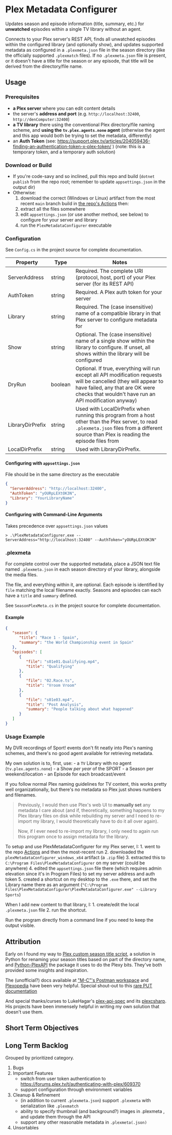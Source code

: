 # Plex Metadata Configurer

Updates season and episode information (title, summary, etc.) for **unwatched** episodes within a single TV library without an agent.

Connects to your Plex server's REST API, finds all unwatched episodes within the configured library (and optionally show), and updates supported metadata as configured in a `.plexmeta.json` file in the season directory (like the officially supported `.plexmatch` files). If no `.plexmeta.json` file is present, or it doesn't have a title for the season or any episode, that title will be derived from the directory/file name.

## Usage

### Prerequisites
  - **a Plex server** where you can edit content details
  - the server's **address and port** (e.g. `http://localhost:32400`, `http://denComputer:32400`)
  - **a TV library** there using the conventional Plex directory/file naming scheme, and **using the `tv.plex.agents.none` agent** (otherwise the agent and this app would both be trying to set the metadata, differently)
  - an **Auth Token** (see: https://support.plex.tv/articles/204059436-finding-an-authentication-token-x-plex-token/ ) (note: this is a temporary token, and a temporary auth solution)

### Download or Build
  - If you're code-savy and so inclined, pull this repo and build (`dotnet publish` from the repo root; remember to update `appsettings.json` in the output dir)
  - Otherwise:
    1. download the correct (Windows or Linux) artifact from the most recent `main` branch build in [the repo's Actions](https://github.com/davedaku/PlexMetadataConfigurer/actions) then:
    2. extract all the files somewhere
    3. edit `appsettings.json` (or use another method, see below) to configure for your server and library
    4. run the `PlexMetadataConfigurer` executable

### Configuration
See `Config.cs` in the project source for complete documentation.

| Property | Type | Notes |
| --- | --- | --- |
| ServerAddress | string | Required. The complete URI (protocol, host, port) of your Plex server (for its REST API) |
| AuthToken | string | Required. A Plex auth token for your server |
| Library | string | Required. The (case insensitive) name of a compatible library in that Plex server to configure metadata for |
| Show | string | Optional. The (case insensitive) name of a single show  within the library to configure. If unset, all shows within the library will be configured |
| DryRun | boolean | Optional. If true, everything will run except all API modification requests will be cancelled  (they will appear to have failed, any that are OK were checks that wouldn't have run an API modification anyway) |
| LibraryDirPrefix | string | Used with LocalDirPrefix when running this program from a host other than the Plex server, to read `.plexmeta.json` files from a different source than Plex is reading the episode files from |
| LocalDirPrefix | string | Used with LibraryDirPrefix. |

#### Configuring with `appsettings.json`
File should be in the same directory as the executable

```json
{
  "ServerAddress": "http://localhost:32400",
  "AuthToken": "yOURpLEXtOK3N",
  "Library": "YourLibraryName"
}
```

#### Configuring with Command-Line Arguments
Takes precedence over `appsettings.json` values

```
> .\PlexMetadataConfigurer.exe --ServerAddress="http://localhost:32400" --AuthToken="yOURpLEXtOK3N"
```

### .plexmeta
For complete control over the supported metadata, place a JSON text file named `.plexmeta.json` in each season directory of your library, alongside the media files.

The file, and everything within it, are optional. Each episode is identified by `file` matching the local filename exactly. Seasons and episodes can each have a `title` and `summary` defined.

See `SeasonPlexMeta.cs` in the project source for complete documentation.

#### Example
```json
{
   "season": {
      "title": "Race 1 - Spain",
      "summary": "the World Championship event in Spain"
   },
   "episodes": [
      {
         "file": "s01e01.Qualifying.mp4",
         "title": "Qualifying"
      },
      {
         "file": "02.Race.ts",
         "title": "Vroom Vroom"
      },
      {
         "file": "s01e03.mp4",
         "title": "Post Analysis",
         "summary": "People talking about what happened"
      }
   ]
}
```

### Usage Example

My DVR recordings of Sport! events don't fit neatly into Plex's naming schemes, and there's no good agent available for retrieving metadata. 

My own solution is to, first, use: 
	- a `TV` Library with no agent (`tv.plex.agents.none`)
	- a Show *per year* of the SPORT
	- a Season per weekend/location
	- an Episode for each broadcast/event

If you follow normal Plex naming guidelines for TV content, this works pretty well organizationally, but there's no metadata so Plex just shows numbers and filenames.

> Previously, I would then use Plex's web UI to **manually set** any metadata I care about (and if, theoretically, something happens to my Plex library files on disk while rebuilding my server and I need to re-import my library, I would theoretically have to do it all over again).
> 
> Now, if I ever need to re-import my library, I only need to again run this program once to assign metadata for the library. 

To setup and use PlexMetadataConfigurer for my Plex server, I:
	1. went to the repo [Actions](https://github.com/davedaku/PlexMetadataConfigurer/actions) and then the most-recent run
	2. downloaded the `plexMetadataConfigurer_windows_x64` artifact (a `.zip` file)
	3. extracted this to `C:\Program Files\PlexMetadataConfigurer` on my server (could be anywhere)
	4. edited the `appsettings.json` file there (which requires admin elevation since it's in Program Files) to set my server address and auth token
	5. created a shortcut on my desktop to the `.exe` there, and set the Library name there as an argument (`"C:\Program Files\PlexMetadataConfigurer\PlexMetadataConfigurer.exe" --Library Sports`)

When I add new content to that library, I: 
	1. create/edit the local `.plexmeta.json` file
	2. run the shortcut.

Run the program directly from a command line if you need to keep the output visible.

## Attribution

Early on I found my way to [Plex custom season title script](https://web.archive.org/web/20230102221830/https://pastebin.com/qMVCp4Cv), a solution in Python for renaming your season titles based on part of the directory name, and [Python-PlexAPI](https://github.com/pkkid/python-plexapi) the package it uses to do the Plexy bits. They've both provided some insights and inspiration.

The (unofficial?) docs available at ["M-C"'s Postman workspace](https://www.postman.com/fyvekatz/m-c-s-public-workspace/request/6gfy9hu/update-movie-details) and [Plexopedia](https://www.plexopedia.com/plex-media-server/api/library/details/) have been very helpful. Special shout-out to this [rare PUT documentation](https://www.postman.com/fyvekatz/m-c-s-public-workspace/request/6gfy9hu/update-movie-details)

And special thanks/curses to LukeHagar's [plex-api-spec](https://github.com/LukeHagar/plex-api-spec) and its [plexcsharp](https://github.com/LukeHagar/plexcsharp). His projects have been immensely helpful in writing my own solution that doesn't use them.

## Short Term Objectives

## Long Term Backlog
Grouped by prioritized category.

1. Bugs
2. Important Features
	- switch from user token authentication to https://forums.plex.tv/t/authenticating-with-plex/609370
	- support configuration through environment variables
3. Cleanup & Refinement
	- (in addition to current `.plexmeta.json`) support `.plexmeta` with serialization like `.plexmatch`
	- ability to specify thumbnail (and background?) images in .plexmeta , and update them through the API
	- support any other reasonable metadata in `.plexmeta(.json)`
4. Unsortables
